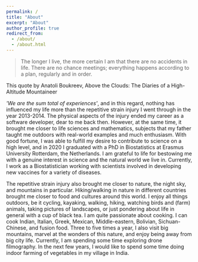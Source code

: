 ```yaml
---
permalink: /
title: "About"
excerpt: "About"
author_profile: true
redirect_from: 
  - /about/
  - /about.html
---
```


> The longer I live, the more certain I am that there are no accidents in life. There are no chance meetings; everything happens according to a plan, regularly and in order. 

This quote by Anatoli Boukreev, Above the Clouds: The Diaries of a High-Altitude Mountaineer

*'We are the sum total of experiences'*, and in this regard, nothing has influenced my life more than the repetitive strain injury I went through in the year 2013-2014. The physical aspects of the injury ended my career as a software developer, dear to me back then. However, at the same time, it brought me closer to life sciences and mathematics, subjects that my father taught me outdoors with real-world examples and much enthusiasm. With good fortune, I was able to fulfill my desire to contribute to science on a high level, and in 2020 I graduated with a PhD in Biostatistics at Erasmus University Rotterdam, the Netherlands. I am grateful to life for bestowing me with a genuine interest in science and the natural world we live in. Currently, I work as a Biostatistician working with scientists involved in developing new vaccines for a variety of diseases.

The repetitive strain injury also brought me closer to nature, the night sky, and mountains in particular. Hiking/walking in nature in different countries brought me closer to food and cultures around this world. I enjoy all things outdoors, be it cycling, kayaking, walking, hiking, watching birds and (farm) animals, taking pictures of landscapes, or just pondering about life in general with a cup of black tea. I am quite passionate about cooking. I can cook Indian, Italian, Greek, Mexican, Middle-eastern, Bolivian, Sichuan-Chinese, and fusion food. Three to five times a year, I also visit big mountains, marvel at the wonders of this nature, and enjoy being away from big city life. Currently, I am spending some time exploring drone filmography. In the next few years, I would like to spend some time doing indoor farming of vegetables in my village in India.